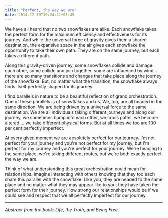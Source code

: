 ```yaml
---
title: "Perfect, the way we are"
date: 2014-12-10T10:24:41+05:45
---
```


We have all heard that no two snowflakes are alike. Each snowflake takes the perfect form for the maximum efficiency and effectiveness for its journey. And while the universal force of gravity gives them a shared destination, the expansive space in the air gives each snowflake the opportunity to take their own path. They are on the same journey, but each takes a different path.

Along this gravity-driven journey, some snowflakes collide and damage each other, some collide and join together, some are influenced by wind... there are so many transitions and changes that take place along the journey of the snowflake. But, no matter what the transition, the snowflake always finds itself perfectly shaped for its journey.

I find parallels in nature to be a beautiful reflection of grand orchestration. One of these parallels is of snowflakes and us. We, too, are all headed in the same direction. We are being driven by a universal force to the same destination. We are all individuals taking different journeys and along our journey, we sometimes bump into each other, we cross paths, we become altered ... we take different physical forms. But at all times we too are 100 per cent perfectly imperfect.

At every given moment we are absolutely perfect for our journey. I'm not perfect for your journey and you're not perfect for my journey, but I'm perfect for my journey and you're perfect for your journey. We're heading to the same place, we're taking different routes, but we're both exactly perfect the way we are.

Think of what understanding this great orchestration could mean for relationships. Imagine interacting with others knowing that they too each share this parallel with the snowflake. Like you, they are headed to the same place and no matter what they may appear like to you, they have taken the perfect form for their journey. How strong our relationships would be if we could see and respect that we all perfectly imperfect for our journey.

---

_Abstract from the book: Life, the Truth, and Being Free_
